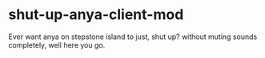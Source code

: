 # shut-up-anya-client-mod
Ever want anya on stepstone island to just, shut up? without muting sounds completely, well here you go.